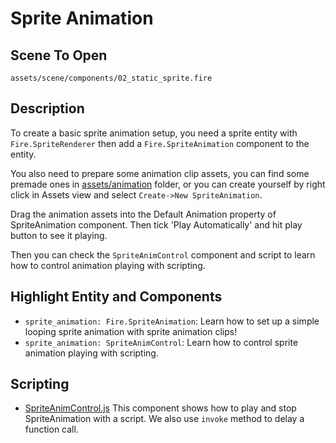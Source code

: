 # Sprite Animation

## Scene To Open

`assets/scene/components/02_static_sprite.fire`

## Description

To create a basic sprite animation setup, you need a sprite entity with `Fire.SpriteRenderer` then add a `Fire.SpriteAnimation` component to the entity.

You also need to prepare some animation clip assets, you can find some premade ones in [assets/animation](/assets/animation) folder, or you can create yourself by right click in Assets view and select `Create->New SpriteAnimation`.

Drag the animation assets into the Default Animation property of SpriteAnimation component. Then tick 'Play Automatically' and hit play button to see it playing.

Then you can check the `SpriteAnimControl` component and script to learn how to control animation playing with scripting.

## Highlight Entity and Components

- `sprite_animation: Fire.SpriteAnimation`: Learn how to set up a simple looping sprite animation with sprite animation clips!
- `sprite_animation: SpriteAnimControl`: Learn how to control sprite animation playing with scripting.

## Scripting

- [SpriteAnimControl.js](/assets/script/SpriteAnimControl.js)  This component shows how to play and stop SpriteAnimation with a script. We also use `invoke` method to delay a function call.
